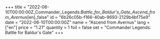 +++
title = "2022-06-10T00:00:00Z_Commander_Legends:_Battle_for_Baldur's_Gate_Ascend_from_Avernus_[en]_false"
id = "6b26c05b-f166-40ab-9693-2129b4bf75e9"
date = "2022-06-10T00:00:00Z"
name = "Ascend from Avernus"
lang = ["en"]
price = "1.21"
quantity = 1
foil = false
set = "Commander Legends: Battle for Baldur's Gate"
+++
